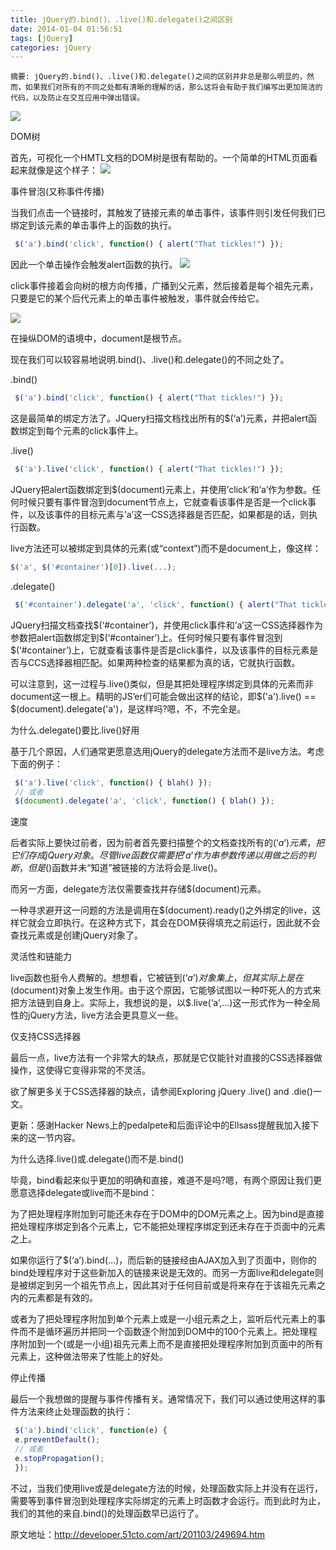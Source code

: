 ```yaml
---
title: jQuery的.bind()、.live()和.delegate()之间区别
date: 2014-01-04 01:56:51
tags: [jQuery]
categories: jQuery
---
```

`摘要: jQuery的.bind()、.live()和.delegate()之间的区别并非总是那么明显的，然而，如果我们对所有的不同之处都有清晰的理解的话，那么这将会有助于我们编写出更加简洁的代码，以及防止在交互应用中弹出错误。`

[![](/images/jquery-1.jpg)](/images/jquery-1.jpg) 
<!-- more -->

DOM树

首先，可视化一个HMTL文档的DOM树是很有帮助的。一个简单的HTML页面看起来就像是这个样子：
[![](/images/jquery-2.png)](/images/jquery-2.png) 

事件冒泡(又称事件传播)

当我们点击一个链接时，其触发了链接元素的单击事件，该事件则引发任何我们已绑定到该元素的单击事件上的函数的执行。

 
````javascript  
 $('a').bind('click', function() { alert("That tickles!") });  
````
  
因此一个单击操作会触发alert函数的执行。
[![](/images/jquery-3.png)](/images/jquery-3.png) 

click事件接着会向树的根方向传播，广播到父元素，然后接着是每个祖先元素，只要是它的某个后代元素上的单击事件被触发，事件就会传给它。

[![](/images/jquery-4.png)](/images/jquery-4.png) 

在操纵DOM的语境中，document是根节点。

现在我们可以较容易地说明.bind()、.live()和.delegate()的不同之处了。

.bind()

````javascript  
 $('a').bind('click', function() { alert("That tickles!") });  
 ````
  
这是最简单的绑定方法了。JQuery扫描文档找出所有的$(‘a’)元素，并把alert函数绑定到每个元素的click事件上。

.live()

````javascript    
 $('a').live('click', function() { alert("That tickles!") });  
````
  
JQuery把alert函数绑定到$(document)元素上，并使用’click’和’a’作为参数。任何时候只要有事件冒泡到document节点上，它就查看该事件是否是一个click事件，以及该事件的目标元素与’a’这一CSS选择器是否匹配，如果都是的话，则执行函数。

live方法还可以被绑定到具体的元素(或“context”)而不是document上，像这样：

 ````javascript    
 $('a', $('#container')[0]).live(...);  
 ````
  
.delegate()

````javascript  
 $('#container').delegate('a', 'click', function() { alert("That tickles!") });  
````
  
JQuery扫描文档查找$(‘#container’)，并使用click事件和’a’这一CSS选择器作为参数把alert函数绑定到$(‘#container’)上。任何时候只要有事件冒泡到$(‘#container’)上，它就查看该事件是否是click事件，以及该事件的目标元素是否与CCS选择器相匹配。如果两种检查的结果都为真的话，它就执行函数。

可以注意到，这一过程与.live()类似，但是其把处理程序绑定到具体的元素而非document这一根上。精明的JS’er们可能会做出这样的结论，即$('a').live() == $(document).delegate('a')，是这样吗?嗯，不，不完全是。

为什么.delegate()要比.live()好用

基于几个原因，人们通常更愿意选用jQuery的delegate方法而不是live方法。考虑下面的例子：

````javascript     
 $('a').live('click', function() { blah() });     
 // 或者   
 $(document).delegate('a', 'click', function() { blah() });  
````
  
速度

后者实际上要快过前者，因为前者首先要扫描整个的文档查找所有的$(‘a’)元素，把它们存成jQuery对象。尽管live函数仅需要把’a’作为串参数传递以用做之后的判断，但是$()函数并未“知道”被链接的方法将会是.live()。

而另一方面，delegate方法仅需要查找并存储$(document)元素。

一种寻求避开这一问题的方法是调用在$(document).ready()之外绑定的live，这样它就会立即执行。在这种方式下，其会在DOM获得填充之前运行，因此就不会查找元素或是创建jQuery对象了。

灵活性和链能力

live函数也挺令人费解的。想想看，它被链到$(‘a’)对象集上，但其实际上是在$(document)对象上发生作用。由于这个原因，它能够试图以一种吓死人的方式来把方法链到自身上。实际上，我想说的是，以$.live(‘a’,…)这一形式作为一种全局性的jQuery方法，live方法会更具意义一些。

仅支持CSS选择器

最后一点，live方法有一个非常大的缺点，那就是它仅能针对直接的CSS选择器做操作，这使得它变得非常的不灵活。

欲了解更多关于CSS选择器的缺点，请参阅Exploring jQuery .live() and .die()一文。

更新：感谢Hacker News上的pedalpete和后面评论中的Ellsass提醒我加入接下来的这一节内容。

为什么选择.live()或.delegate()而不是.bind()

毕竟，bind看起来似乎更加的明确和直接，难道不是吗?嗯，有两个原因让我们更愿意选择delegate或live而不是bind：

为了把处理程序附加到可能还未存在于DOM中的DOM元素之上。因为bind是直接把处理程序绑定到各个元素上，它不能把处理程序绑定到还未存在于页面中的元素之上。

如果你运行了$(‘a’).bind(…)，而后新的链接经由AJAX加入到了页面中，则你的bind处理程序对于这些新加入的链接来说是无效的。而另一方面live和delegate则是被绑定到另一个祖先节点上，因此其对于任何目前或是将来存在于该祖先元素之内的元素都是有效的。

或者为了把处理程序附加到单个元素上或是一小组元素之上，监听后代元素上的事件而不是循环遍历并把同一个函数逐个附加到DOM中的100个元素上。把处理程序附加到一个(或是一小组)祖先元素上而不是直接把处理程序附加到页面中的所有元素上，这种做法带来了性能上的好处。

停止传播

最后一个我想做的提醒与事件传播有关。通常情况下，我们可以通过使用这样的事件方法来终止处理函数的执行：

````javascript    
 $('a').bind('click', function(e) {      
 e.preventDefault();   
 // 或者   
 e.stopPropagation();   
 });   
 ````
  
不过，当我们使用live或是delegate方法的时候，处理函数实际上并没有在运行，需要等到事件冒泡到处理程序实际绑定的元素上时函数才会运行。而到此时为止，我们的其他的来自.bind()的处理函数早已运行了。

原文地址：http://developer.51cto.com/art/201103/249694.htm